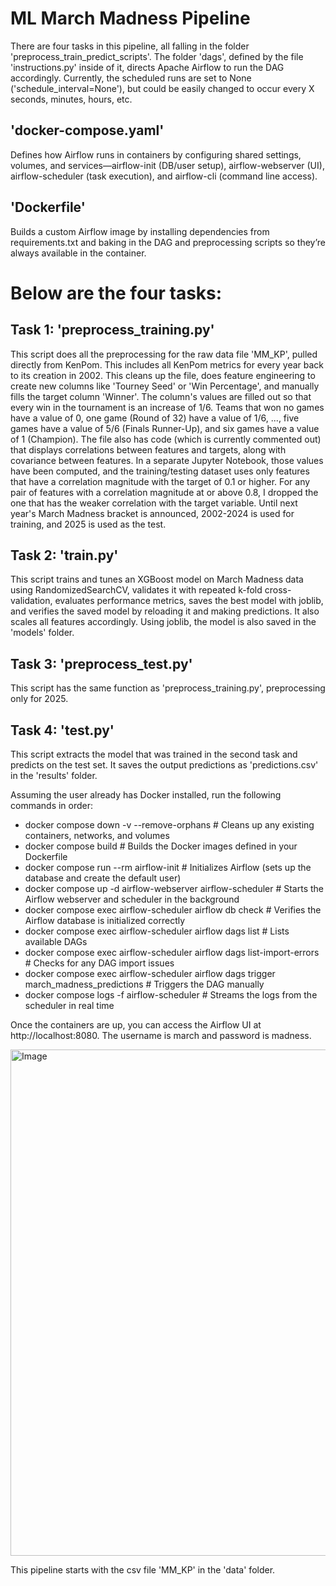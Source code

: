 # ML March Madness Pipeline

There are four tasks in this pipeline, all falling in the folder 'preprocess_train_predict_scripts'. The folder 'dags', defined by the file 'instructions.py' inside of it, directs Apache Airflow to run the DAG accordingly. Currently, the scheduled runs are set to None ('schedule_interval=None'), but could be easily changed to occur every X seconds, minutes, hours, etc. 

## 'docker-compose.yaml'
Defines how Airflow runs in containers by configuring shared settings, volumes, and services—airflow-init (DB/user setup), airflow-webserver (UI), airflow-scheduler (task execution), and airflow-cli (command line access).

## 'Dockerfile'
Builds a custom Airflow image by installing dependencies from requirements.txt and baking in the DAG and preprocessing scripts so they’re always available in the container.

# Below are the four tasks:

## Task 1: 'preprocess_training.py'
This script does all the preprocessing for the raw data file 'MM_KP', pulled directly from KenPom. This includes all KenPom metrics for every year back to its creation in 2002. This cleans up the file, does feature engineering to create new columns like 'Tourney Seed' or 'Win Percentage', and manually fills the target column 'Winner'. The column's values are filled out so that every win in the tournament is an increase of 1/6. Teams that won no games have a value of 0, one game (Round of 32) have a value of 1/6, ..., five games have a value of 5/6 (Finals Runner-Up), and six games have a value of 1 (Champion). The file also has code (which is currently commented out) that displays correlations between features and targets, along with covariance between features. In a separate Jupyter Notebook, those values have been computed, and the training/testing dataset uses only features that have a correlation magnitude with the target of 0.1 or higher. For any pair of features with a correlation magnitude at or above 0.8, I dropped the one that has the weaker correlation with the target variable. Until next year's March Madness bracket is announced, 2002-2024 is used for training, and 2025 is used as the test. 

## Task 2: 'train.py'
This script trains and tunes an XGBoost model on March Madness data using RandomizedSearchCV, validates it with repeated k-fold cross-validation, evaluates performance metrics, saves the best model with joblib, and verifies the saved model by reloading it and making predictions. It also scales all features accordingly. Using joblib, the model is also saved in the 'models' folder. 

## Task 3: 'preprocess_test.py'
This script has the same function as 'preprocess_training.py', preprocessing only for 2025. 

## Task 4: 'test.py'
This script extracts the model that was trained in the second task and predicts on the test set. It saves the output predictions as 'predictions.csv' in the 'results' folder. 

Assuming the user already has Docker installed, run the following commands in order:
- docker compose down -v --remove-orphans   # Cleans up any existing containers, networks, and volumes  
- docker compose build                      # Builds the Docker images defined in your Dockerfile  
- docker compose run --rm airflow-init      # Initializes Airflow (sets up the database and create the default user)  
- docker compose up -d airflow-webserver airflow-scheduler   # Starts the Airflow webserver and scheduler in the background  
- docker compose exec airflow-scheduler airflow db check     # Verifies the Airflow database is initialized correctly  
- docker compose exec airflow-scheduler airflow dags list    # Lists available DAGs  
- docker compose exec airflow-scheduler airflow dags list-import-errors  # Checks for any DAG import issues  
- docker compose exec airflow-scheduler airflow dags trigger march_madness_predictions   # Triggers the DAG manually  
- docker compose logs -f airflow-scheduler  # Streams the logs from the scheduler in real time

Once the containers are up, you can access the Airflow UI at http://localhost:8080. The username is march and password is madness. 

<img width="1506" height="810" alt="Image" src="https://github.com/user-attachments/assets/d3ace428-37f2-4e07-931c-0b611d3aefc0" />

This pipeline starts with the csv file 'MM_KP' in the 'data' folder. 
